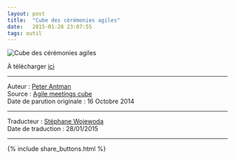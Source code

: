 ```yaml
---
layout: post
title:  "Cube des cérémonies agiles"
date:   2015-01-28 23:07:55
tags: outil
---
```


![Cube des cérémonies agiles](https://conceptcubes.files.wordpress.com/2015/01/agile-meeting-cube-french.jpg?w=180&h=181)

À télécharger [ici](http://conceptcubes.com/2015/01/28/agile-meeting-cube-french/)  

---
Auteur : [Peter Antman](https://www.crisp.se/konsulter/peter-antman)  
Source : [Agile meetings cube](http://conceptcubes.com/2014/10/16/agile-meeting-cube/)  
Date de parution originale : 16 Octobre 2014  

---
Traducteur : [Stéphane Wojewoda](http://www.les-traducteurs-agiles.org/traducteurs/)  
Date de traduction : 28/01/2015  

---

{% include share_buttons.html %}
